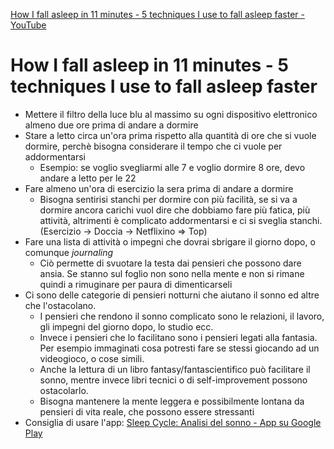 [How I fall asleep in 11 minutes - 5 techniques I use to fall asleep faster - YouTube](https://www.youtube.com/watch?v=JlD4GNEyJfQ)

# How I fall asleep in 11 minutes - 5 techniques I use to fall asleep faster

- Mettere il filtro della luce blu al massimo su ogni dispositivo elettronico almeno due ore prima di andare a dormire
- Stare a letto circa un'ora prima rispetto alla quantità di ore che si vuole dormire, perchè bisogna considerare il tempo che ci vuole per addormentarsi
    - Esempio: se voglio svegliarmi alle 7 e voglio dormire 8 ore, devo andare a letto per le 22
- Fare almeno un'ora di esercizio la sera prima di andare a dormire
    - Bisogna sentirisi stanchi per dormire con più facilità, se si va a dormire ancora carichi vuol dire che dobbiamo fare più fatica, più attività, altrimenti è complicato addormentarsi e ci si sveglia stanchi. (Esercizio -> Doccia -> Netflixino => Top)
- Fare una lista di attività o impegni che dovrai sbrigare il giorno dopo, o comunque _journaling_ 
    - Ciò permette di svuotare la testa dai pensieri che possono dare ansia. Se stanno sul foglio non sono nella mente e non si rimane quindi a rimuginare per paura di dimenticarseli
- Ci sono delle categorie di pensieri notturni che aiutano il sonno ed altre che l'ostacolano. 
    - I pensieri che rendono il sonno complicato sono le relazioni, il lavoro, gli impegni del giorno dopo, lo studio ecc. 
    - Invece i pensieri che lo facilitano sono i pensieri legati alla fantasia. Per esempio immaginati cosa potresti fare se stessi giocando ad un videogioco, o cose simili.
    -  Anche la lettura di un libro fantasy/fantascientifico può facilitare il sonno, mentre invece libri tecnici o di self-improvement possono ostacolarlo. 
    - Bisogna mantenere la mente leggera e possibilmente lontana da pensieri di vita reale, che possono essere stressanti
- Consiglia di usare l'app: [Sleep Cycle: Analisi del sonno - App su Google Play](https://play.google.com/store/apps/details?id=com.northcube.sleepcycle)